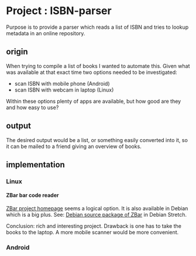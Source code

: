 # Project : ISBN-parser
Purpose is to provide a parser which reads a list of ISBN and tries to lookup metadata in an online repository.

## origin
When trying to compile a list of books I wanted to automate this. Given what was available at that exact time two options needed to be investigated:

* scan ISBN with mobile phone (Android)
* scan ISBN with webcam in laptop (Linux)

Within these options plenty of apps are available, but how good are they and how easy to use?

## output

The desired output would be a list, or something easily converted into it, so it can be mailed to a friend giving an overview of books.

## implementation

### Linux

#### ZBar bar code reader
[ZBar project homepage](http://zbar.sourceforge.net/) seems a logical option. It is also available in Debian which is a big plus. See: [Debian source package of ZBar](https://packages.debian.org/source/stretch/zbar) in Debian Stretch.

Conclusion: rich and interesting project. Drawback is one has to take the books to the laptop. A more mobile scanner would be more convenient.

### Android
